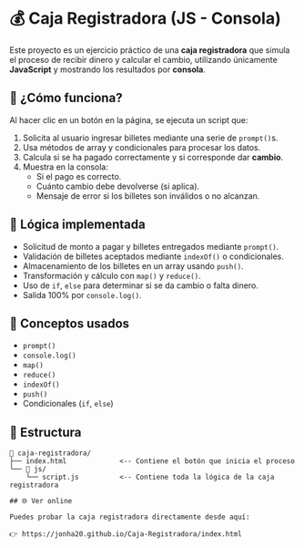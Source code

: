 # 💰 Caja Registradora (JS - Consola)

Este proyecto es un ejercicio práctico de una **caja registradora** que simula el proceso de recibir dinero y calcular el cambio, utilizando únicamente **JavaScript** y mostrando los resultados por **consola**.

## 🚀 ¿Cómo funciona?

Al hacer clic en un botón en la página, se ejecuta un script que:

1. Solicita al usuario ingresar billetes mediante una serie de `prompt()`s.
2. Usa métodos de array y condicionales para procesar los datos.
3. Calcula si se ha pagado correctamente y si corresponde dar **cambio**.
4. Muestra en la consola:
   - Si el pago es correcto.
   - Cuánto cambio debe devolverse (si aplica).
   - Mensaje de error si los billetes son inválidos o no alcanzan.

## 🧠 Lógica implementada

- Solicitud de monto a pagar y billetes entregados mediante `prompt()`.
- Validación de billetes aceptados mediante `indexOf()` o condicionales.
- Almacenamiento de los billetes en un array usando `push()`.
- Transformación y cálculo con `map()` y `reduce()`.
- Uso de `if`, `else` para determinar si se da cambio o falta dinero.
- Salida 100% por `console.log()`.

## 🧪 Conceptos usados

- `prompt()`
- `console.log()`
- `map()`
- `reduce()`
- `indexOf()`
- `push()`
- Condicionales (`if`, `else`)

## 📂 Estructura

```plaintext
📁 caja-registradora/
├── index.html             <-- Contiene el botón que inicia el proceso
└── 📁 js/
    └── script.js          <-- Contiene toda la lógica de la caja registradora

## 🌐 Ver online

Puedes probar la caja registradora directamente desde aquí:

👉 https://jonha20.github.io/Caja-Registradora/index.html
